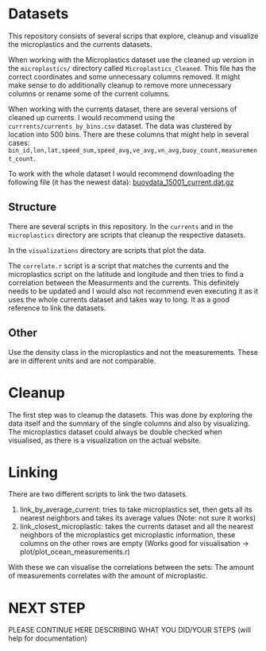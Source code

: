# Datasets

This repository consists of several scrips that explore, cleanup and visualize the microplastics and the currents datasets.

When working with the Microplastics dataset use the cleaned up version in the `microplastics/` directory called `Microplastics_Cleaned`. This file has the correct coordinates and some unnecessary columns removed. It might make sense to do additionally cleanup to remove more unnecessary columns or rename some of the current columns.

When working with the currents dataset, there are several versions of cleaned up currents. I would recommend using the `currrents/currents_by_bins.csv` dataset. The data was clustered by location into 500 bins. There are these columns that might help in several cases: `bin_id,lon,lat,speed_sum,speed_avg,ve_avg,vn_avg,buoy_count,measurement_count`.

To work with the whole dataset I would recommend downloading the following file (it has the newest data): [buoydata_15001_current.dat.gz](https://www.aoml.noaa.gov/phod/gdp/interpolated/data/all.php)

## Structure

There are several scripts in this repository. In the `currents` and in the `microplastics` directory are scripts that cleanup the respective datasets.

In the `visualizations` directory are scripts that plot the data.

The `correlate.r` script is a script that matches the currents and the microplastics script on the latitude and longitude and then tries to find a correlation between the Measurments and the currents. This definitely needs to be updated and I would also not recommend even executing it as it uses the whole currents dataset and takes way to long. It as a good reference to link the datasets.

## Other

Use the density class in the microplastics and not the measurements. These are in different units and are not comparable.

# Cleanup

The first step was to cleanup the datasets. This was done by exploring the data itself and the summary of the single columns and also by visualizing.
The microplastics dataset could always be double checked when visualised, as there is a visualization on the actual website.

# Linking

There are two different scripts to link the two datasets.

1. link_by_average_current: tries to take microplastics set, then gets all its nearest neighbors and takes its average values (Note: not sure it works)
2. link_closest_microplastic: takes the currents dataset and all the nearest neighbors of the microplastics get microplastic information, these columns on the other rows are empty (Works good for visualisation -> plot/plot_ocean_measurements.r)

With these we can visualise the correlations between the sets: The amount of measurements correlates with the amount of microplastic.

# NEXT STEP

PLEASE CONTINUE HERE DESCRIBING WHAT YOU DID/YOUR STEPS (will help for documentation)
